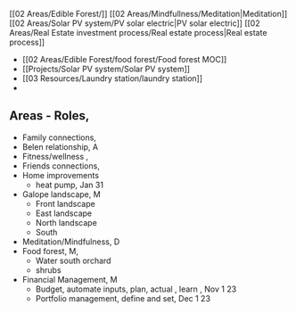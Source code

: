[[02 Areas/Edible Forest/]]
[[02 Areas/Mindfullness/Meditation|Meditation]]
[[02 Areas/Solar PV system/PV solar electric|PV solar electric]]
[[02 Areas/Real Estate investment process/Real estate process|Real estate process]]

 - [[02 Areas/Edible Forest/food forest/Food forest MOC]]
 - [[Projects/Solar PV system/Solar PV system]]
 -  [[03 Resources/Laundry station/laundry station]]
 - 

## Areas - Roles, 

- Family connections, 
- Belen relationship, A
- Fitness/wellness , 
- Friends connections, 
- Home improvements
	- heat pump, Jan 31
- Galope landscape, M
	- Front landscape
	- East landscape
	- North landscape
	- South
- Meditation/Mindfulness, D
- Food forest, M, 
	- Water south orchard
	- shrubs
- Financial Management, M 
	- Budget, automate inputs, plan, actual , learn , Nov 1 23
	- Portfolio management, define and set, Dec 1 23